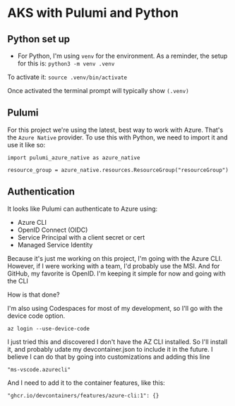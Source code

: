 # AKS with Pulumi and Python

## Python set up

- For Python, I'm using `venv` for the environment. As a reminder, the setup for this is: `python3 -m venv .venv`

To activate it: `source .venv/bin/activate`

Once activated the terminal prompt will typically show `(.venv)`

## Pulumi

For this project we're using the latest, best way to work with Azure. That's the `Azure Native` provider. To use this with Python, we need to import it and use it like so:

```
import pulumi_azure_native as azure_native

resource_group = azure_native.resources.ResourceGroup("resourceGroup")
```

## Authentication

It looks like Pulumi can authenticate to Azure using:

- Azure CLI
- OpenID Connect (OIDC)
- Service Principal with a client secret or cert
- Managed Service Identity

Because it's just me working on this project, I'm going with the Azure CLI. However, if I were working with a team, I'd probably use the MSI. And for GitHub, my favorite is OpenID. I'm keeping it simple for now and going with the CLI

How is that done?

I'm also using Codespaces for most of my development, so I'll go with the device code option.

```
az login --use-device-code
```

I just tried this and discovered I don't have the AZ CLI installed. So I'll install it, and probably udate my devcontainer.json to include it in the future. I believe I can do that by going into customizations and adding this line

```
"ms-vscode.azurecli"
```

And I need to add it to the container features, like this:

```
"ghcr.io/devcontainers/features/azure-cli:1": {}
```
